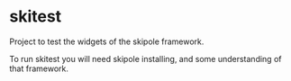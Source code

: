 # skitest #

Project to test the widgets of the skipole framework.

To run skitest you will need skipole installing, and some understanding of that framework.
